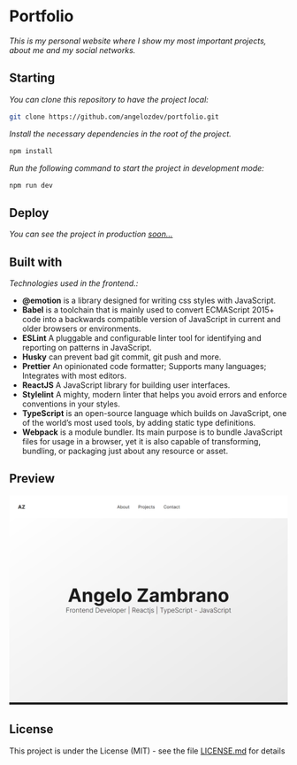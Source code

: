 # Portfolio

_This is my personal website where I show my most important projects, about me and my social networks._

## Starting

_You can clone this repository to have the project local:_

```bash
git clone https://github.com/angelozdev/portfolio.git
```

_Install the necessary dependencies in the root of the project._

```bash
npm install
```

_Run the following command to start the project in development mode:_

```bash
npm run dev
```

## Deploy

_You can see the project in production [soon...]()_

## Built with

_Technologies used in the frontend.:_

-  **@emotion** is a library designed for writing css styles with JavaScript.
-  **Babel** is a toolchain that is mainly used to convert ECMAScript 2015+ code into a backwards compatible version of JavaScript in current and older browsers or environments.
-  **ESLint** A pluggable and configurable linter tool for identifying and reporting on patterns in JavaScript.
-  **Husky** can prevent bad git commit, git push and more.
-  **Prettier** An opinionated code formatter; Supports many languages; Integrates with most editors.
-  **ReactJS** A JavaScript library for building user interfaces.
-  **Stylelint** A mighty, modern linter that helps you avoid errors and enforce conventions in your styles.
-  **TypeScript** is an open-source language which builds on JavaScript, one of the world’s most used tools, by adding static type definitions.
-  **Webpack** is a module bundler. Its main purpose is to bundle JavaScript files for usage in a browser, yet it is also capable of transforming, bundling, or packaging just about any resource or asset.

## Preview

![](./screenshot.png)

## License

This project is under the License (MIT) - see the file [LICENSE.md](LICENSE.md) for details

